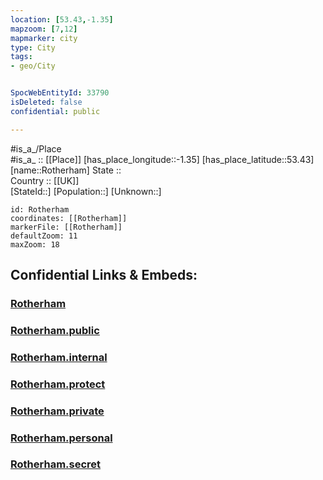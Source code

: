 ```yaml
---
location: [53.43,-1.35] 
mapzoom: [7,12] 
mapmarker: city 
type: City
tags:
- geo/City


SpocWebEntityId: 33790
isDeleted: false
confidential: public

---
```

#is_a_/Place  
#is_a_ :: [[Place]] 
[has_place_longitude::-1.35] 
[has_place_latitude::53.43] 
[name::Rotherham] 
State ::  
Country :: [[UK]]  
[StateId::] 
[Population::] 
[Unknown::] 


```leaflet
id: Rotherham
coordinates: [[Rotherham]] 
markerFile: [[Rotherham]] 
defaultZoom: 11 
maxZoom: 18
```


## Confidential Links & Embeds: 

### [Rotherham](/_Standards/Earth/Continent/Europe/Europe~North/UK/England/Regions~England/Yorkshire_and_the_Humber/Rotherham,County/cities~Rotherham/Rotherham.md) 

### [Rotherham.public](/_public/Earth/Continent/Europe/Europe~North/UK/England/Regions~England/Yorkshire_and_the_Humber/Rotherham,County/cities~Rotherham/Rotherham.public.md) 

### [Rotherham.internal](/_internal/Earth/Continent/Europe/Europe~North/UK/England/Regions~England/Yorkshire_and_the_Humber/Rotherham,County/cities~Rotherham/Rotherham.internal.md) 

### [Rotherham.protect](/_protect/Earth/Continent/Europe/Europe~North/UK/England/Regions~England/Yorkshire_and_the_Humber/Rotherham,County/cities~Rotherham/Rotherham.protect.md) 

### [Rotherham.private](/_private/Earth/Continent/Europe/Europe~North/UK/England/Regions~England/Yorkshire_and_the_Humber/Rotherham,County/cities~Rotherham/Rotherham.private.md) 

### [Rotherham.personal](/_personal/Earth/Continent/Europe/Europe~North/UK/England/Regions~England/Yorkshire_and_the_Humber/Rotherham,County/cities~Rotherham/Rotherham.personal.md) 

### [Rotherham.secret](/_secret/Earth/Continent/Europe/Europe~North/UK/England/Regions~England/Yorkshire_and_the_Humber/Rotherham,County/cities~Rotherham/Rotherham.secret.md)

